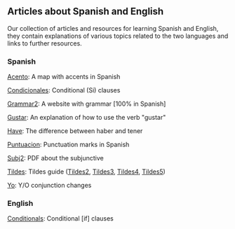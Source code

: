 ## Articles about Spanish and English
Our collection of articles and resources for learning Spanish and English, they contain explanations of various topics related to the two languages and links to further resources.


### Spanish
[Acento](./acento.md): A map with accents in Spanish

[Condicionales](./condicionales.md): Conditional (Si) clauses

[Grammar2](./grammar2.md): A website with grammar [100% in Spanish]

[Gustar](./gustar.md): An explanation of how to use the verb "gustar"

[Have](./have.md): The difference between haber and tener

[Puntuacion](./puntuacion.md): Punctuation marks in Spanish

[Subj2](./subj2.md): PDF about the subjunctive

[Tildes](./tildes.md): Tildes guide ([Tildes2](./tildes2.md), [Tildes3](./tildes3.md), [Tildes4](./tildes4.md), [Tildes5](./tildes5.md))

[Yo](./yo.md): Y/O conjunction changes

### English
[Conditionals](./conditionals.md): Conditional [if] clauses


